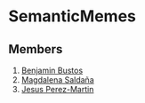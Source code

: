 # SemanticMemes

## Members

1. [Benjamin Bustos](https://www.dcc.uchile.cl/benjamin_bustos)
2. [Magdalena Saldaña](http://comunicaciones.uc.cl/personas/magdalena-saldana-villa/)
3. [Jesus Perez-Martin](https://users.dcc.uchile.cl/~jeperez/)